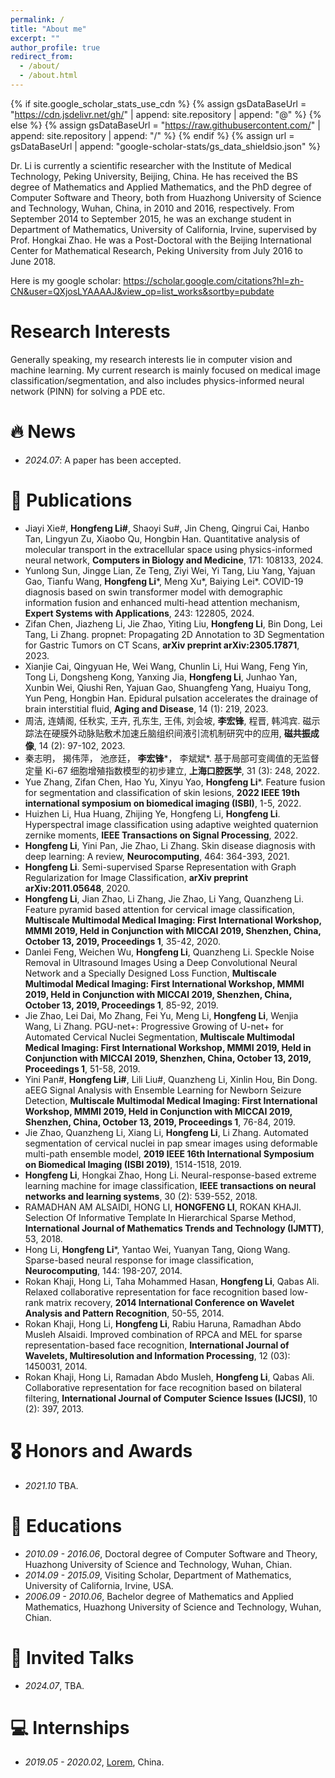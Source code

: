 ```yaml
---
permalink: /
title: "About me"
excerpt: ""
author_profile: true
redirect_from: 
  - /about/
  - /about.html
---
```


{% if site.google_scholar_stats_use_cdn %}
{% assign gsDataBaseUrl = "https://cdn.jsdelivr.net/gh/" | append: site.repository | append: "@" %}
{% else %}
{% assign gsDataBaseUrl = "https://raw.githubusercontent.com/" | append: site.repository | append: "/" %}
{% endif %}
{% assign url = gsDataBaseUrl | append: "google-scholar-stats/gs_data_shieldsio.json" %}

<span class='anchor' id='about-me'></span>

Dr. Li is currently a scientific researcher with the Institute of Medical Technology, Peking University, Beijing, China. He has received the BS degree of Mathematics and Applied Mathematics, and the PhD degree of Computer Software and Theory, both from Huazhong University of Science and Technology, Wuhan, China, in 2010 and 2016, respectively. From September 2014 to September 2015, he was an exchange student in Department of Mathematics, University of California, Irvine, supervised by Prof. Hongkai Zhao. He was a Post-Doctoral with the Beijing International Center for Mathematical Research, Peking University from July 2016 to June 2018.

Here is my google scholar: https://scholar.google.com/citations?hl=zh-CN&user=QXjosLYAAAAJ&view_op=list_works&sortby=pubdate

# Research Interests
Generally speaking, my research interests lie in computer vision and machine learning. My current research is mainly focused on medical image classification/segmentation, and also includes physics-informed neural network (PINN) for solving a PDE etc.


# 🔥 News
- *2024.07*: A paper has been accepted. 


# 📝 Publications 
- Jiayi Xie#, **Hongfeng Li#**, Shaoyi Su#, Jin Cheng, Qingrui Cai, Hanbo Tan, Lingyun Zu, Xiaobo Qu, Hongbin Han. Quantitative analysis of molecular transport in the extracellular space using physics-informed neural network, **Computers in Biology and Medicine**, 171: 108133, 2024.
- Yunlong Sun, Jingge Lian, Ze Teng, Ziyi Wei, Yi Tang, Liu Yang, Yajuan Gao, Tianfu Wang, **Hongfeng Li***, Meng Xu*, Baiying Lei*. COVID-19 diagnosis based on swin transformer model with demographic information fusion and enhanced multi-head attention mechanism, **Expert Systems with Applications**, 243: 122805, 2024.
- Zifan Chen, Jiazheng Li, Jie Zhao, Yiting Liu, **Hongfeng Li**, Bin Dong, Lei Tang, Li Zhang. propnet: Propagating 2D Annotation to 3D Segmentation for Gastric Tumors on CT Scans, **arXiv preprint arXiv:2305.17871**, 2023.
- Xianjie Cai, Qingyuan He, Wei Wang, Chunlin Li, Hui Wang, Feng Yin, Tong Li, Dongsheng Kong, Yanxing Jia, **Hongfeng Li**, Junhao Yan, Xunbin Wei, Qiushi Ren, Yajuan Gao, Shuangfeng Yang, Huaiyu Tong, Yun Peng, Hongbin Han. Epidural pulsation accelerates the drainage of brain interstitial fluid, **Aging and Disease**, 14 (1): 219, 2023.
- 周洁, 连婧阁, 任秋实, 王卉, 孔东生, 王伟, 刘会坡, **李宏锋**, 程晋, 韩鸿宾. 磁示踪法在硬膜外动脉贴敷术加速丘脑组织间液引流机制研究中的应用, **磁共振成像**, 14 (2): 97-102, 2023.
- 秦志明， 揭伟萍， 池彦廷， **李宏锋***， 李斌斌*. 基于局部可变阈值的无监督定量 Ki-67 细胞增殖指数模型的初步建立, **上海口腔医学**, 31 (3): 248, 2022.
- Yue Zhang, Zifan Chen, Hao Yu, Xinyu Yao, **Hongfeng Li***. Feature fusion for segmentation and classification of skin lesions, **2022 IEEE 19th international symposium on biomedical imaging (ISBI)**, 1-5, 2022.
- Huizhen Li, Hua Huang, Zhijing Ye, Hongfeng Li, **Hongfeng Li**. Hyperspectral image classification using adaptive weighted quaternion zernike moments, **IEEE Transactions on Signal Processing**, 2022.
- **Hongfeng Li**, Yini Pan, Jie Zhao, Li Zhang. Skin disease diagnosis with deep learning: A review, **Neurocomputing**, 464: 364-393, 2021.
- **Hongfeng Li**. Semi-supervised Sparse Representation with Graph Regularization for Image Classification, **arXiv preprint arXiv:2011.05648**, 2020.
- **Hongfeng Li**, Jian Zhao, Li Zhang, Jie Zhao, Li Yang, Quanzheng Li. Feature pyramid based attention for cervical image classification, **Multiscale Multimodal Medical Imaging: First International Workshop, MMMI 2019, Held in Conjunction with MICCAI 2019, Shenzhen, China, October 13, 2019, Proceedings 1**, 35-42, 2020.
- Danlei Feng, Weichen Wu, **Hongfeng Li**, Quanzheng Li. Speckle Noise Removal in Ultrasound Images Using a Deep Convolutional Neural Network and a Specially Designed Loss Function, **Multiscale Multimodal Medical Imaging: First International Workshop, MMMI 2019, Held in Conjunction with MICCAI 2019, Shenzhen, China, October 13, 2019, Proceedings 1**, 85-92, 2019.
- Jie Zhao, Lei Dai, Mo Zhang, Fei Yu, Meng Li, **Hongfeng Li**, Wenjia Wang, Li Zhang. PGU-net+: Progressive Growing of U-net+ for Automated Cervical Nuclei Segmentation, **Multiscale Multimodal Medical Imaging: First International Workshop, MMMI 2019, Held in Conjunction with MICCAI 2019, Shenzhen, China, October 13, 2019, Proceedings 1**, 51-58, 2019.
- Yini Pan#, **Hongfeng Li#**, Lili Liu#, Quanzheng Li, Xinlin Hou, Bin Dong. aEEG Signal Analysis with Ensemble Learning for Newborn Seizure Detection, **Multiscale Multimodal Medical Imaging: First International Workshop, MMMI 2019, Held in Conjunction with MICCAI 2019, Shenzhen, China, October 13, 2019, Proceedings 1**, 76-84, 2019.
- Jie Zhao, Quanzheng Li, Xiang Li, **Hongfeng Li**, Li Zhang. Automated segmentation of cervical nuclei in pap smear images using deformable multi-path ensemble model, **2019 IEEE 16th International Symposium on Biomedical Imaging (ISBI 2019)**, 1514-1518, 2019.
- **Hongfeng Li**, Hongkai Zhao, Hong Li. Neural-response-based extreme learning machine for image classification, **IEEE transactions on neural networks and learning systems**, 30 (2): 539-552, 2018.
- RAMADHAN AM ALSAIDI, HONG LI, **HONGFENG LI**, ROKAN KHAJI. Selection Of Informative Template In Hierarchical Sparse Method, **International Journal of Mathematics Trends and Technology (IJMTT)**, 53, 2018.
- Hong Li, **Hongfeng Li***, Yantao Wei, Yuanyan Tang, Qiong Wang. Sparse-based neural response for image classification, **Neurocomputing**, 144: 198-207, 2014.
- Rokan Khaji, Hong Li, Taha Mohammed Hasan, **Hongfeng Li**, Qabas Ali. Relaxed collaborative representation for face recognition based low-rank matrix recovery, **2014 International Conference on Wavelet Analysis and Pattern Recognition**, 50-55, 2014.
- Rokan Khaji, Hong Li, **Hongfeng Li**, Rabiu Haruna, Ramadhan Abdo Musleh Alsaidi. Improved combination of RPCA and MEL for sparse representation-based face recognition, **International Journal of Wavelets, Multiresolution and Information Processing**, 12 (03): 1450031, 2014.
- Rokan Khaji, Hong Li, Ramadan Abdo Musleh, **Hongfeng Li**, Qabas Ali. Collaborative representation for face recognition based on bilateral filtering, **International Journal of Computer Science Issues (IJCSI)**, 10 (2): 397, 2013.

# 🎖 Honors and Awards
- *2021.10* TBA. 

# 📖 Educations
- *2010.09 - 2016.06*, Doctoral degree of Computer Software and Theory, Huazhong University of Science and Technology, Wuhan, Chian.
- *2014.09 - 2015.09*, Visiting Scholar, Department of Mathematics, University of California, Irvine, USA. 
- *2006.09 - 2010.06*, Bachelor degree of Mathematics and Applied Mathematics, Huazhong University of Science and Technology, Wuhan, Chian. 

# 💬 Invited Talks
- *2024.07*, TBA. 


# 💻 Internships
- *2019.05 - 2020.02*, [Lorem](https://github.com/), China.
